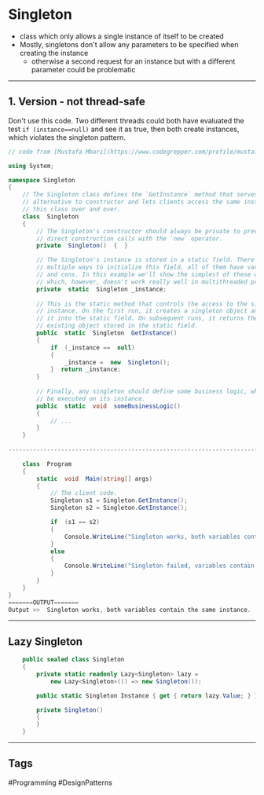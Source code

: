 # Singleton

- class which only allows a single instance of itself to be created
- Mostly, singletons don't allow any parameters to be specified when creating the instance 
	- otherwise a second request for an instance but with a different parameter could be problematic

***

## 1. Version - not thread-safe

Don't use this code. Two different threads could both have evaluated the test `if (instance==null)` and see it as true, then both create instances, which violates the singleton pattern.

``` C#
// code from [Mustafa Mbari](https://www.codegrepper.com/profile/mustafa-mbari)

using System;  

namespace Singleton 
{  
	// The Singleton class defines the `GetInstance` method that serves as an  
	// alternative to constructor and lets clients access the same instance of  
	// this class over and over.  
	class  Singleton  
	{  
		// The Singleton's constructor should always be private to prevent  
		// direct construction calls with the `new` operator.  
		private  Singleton()  {  }  

		// The Singleton's instance is stored in a static field. There are  
		// multiple ways to initialize this field, all of them have various pros  
		// and cons. In this example we'll show the simplest of these ways,  
		// which, however, doesn't work really well in multithreaded programs.  
		private  static  Singleton _instance;  
		
		// This is the static method that controls the access to the singleton  
		// instance. On the first run, it creates a singleton object and places  
		// it into the static field. On subsequent runs, it returns the client  
		// existing object stored in the static field.  
		public  static  Singleton  GetInstance()  
		{  
			if  (_instance ==  null)  
			{ 
				_instance =  new  Singleton();  
			}  return _instance;  
		}  
		
		// Finally, any singleton should define some business logic, which can  
		// be executed on its instance.  
		public  static  void  someBusinessLogic()  
		{  
			// ...  
		}  
	}  
	
--------------------------------------------------------------------------- 

	class  Program  
	{  
		static  void  Main(string[] args)  
		{  
			// The client code.  
			Singleton s1 = Singleton.GetInstance();  
			Singleton s2 = Singleton.GetInstance();  

			if  (s1 == s2)  
			{ 
				Console.WriteLine("Singleton works, both variables contain the same instance.");  
			}  
			else  
			{ 
				Console.WriteLine("Singleton failed, variables contain different instances.");  
			}  
		}  
	}  
}  
=======OUTPUT======= 
Output >>  Singleton works, both variables contain the same instance.
```

***

## Lazy Singleton

``` C#
    public sealed class Singleton
    {
        private static readonly Lazy<Singleton> lazy = 
            new Lazy<Singleton>(() => new Singleton());

        public static Singleton Instance { get { return lazy.Value; } }

        private Singleton()
        {
        }
    }
```

***

## Tags

#Programming #DesignPatterns